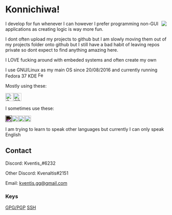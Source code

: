 
# Konnichiwa!

<img align="right" src="https://i.imgur.com/IQQnGTv.gif">

I develop for fun whenever I can however I prefer programming non-GUI applications as creating logic is way more fun.

I dont often upload my projects to github but I am slowly moving them out of my projects folder onto github but I still have a bad habit of leaving repos private so dont expect to find anything amazing here. 

I LOVE fucking around with embeded systems and often create my own

I use GNU/Linux as my main OS since 20/08/2016 and currently running Fedora 37 KDE  <img alt="Fedora" src="https://cdn.jsdelivr.net/gh/devicons/devicon/icons/fedora/fedora-original.svg" width=16px/>

Mostly using these:

 <img alt="C" src="https://cdn.jsdelivr.net/gh/devicons/devicon/icons/c/c-original.svg" width=25px /><img alt="CPP" src="https://cdn.jsdelivr.net/gh/devicons/devicon/icons/cplusplus/cplusplus-original.svg" width=25px />

I sometimes use these:

<img alt="Rust" style="filter: invert(100%);" src="https://cdn.jsdelivr.net/gh/devicons/devicon/icons/rust/rust-plain.svg" width=20px/><img alt="Golang" src="https://cdn.jsdelivr.net/gh/devicons/devicon/icons/go/go-original.svg" width=20px /><img alt="Kotlin" src="https://cdn.jsdelivr.net/gh/devicons/devicon/icons/kotlin/kotlin-original.svg" width=20px/><img alt=".NET" src="https://cdn.jsdelivr.net/gh/devicons/devicon/icons/dotnetcore/dotnetcore-original.svg" width=20px/>

I am trying to learn to speak other languages but currently I can only speak English

## Contact

Discord: Kventis_#6232

Other Discord: Kvenaltis#2151

Email: kventis.gg@gmail.com

### Keys
[GPG/PGP](https://github.com/imkventis.gpg)
[SSH](https://github.com/imkventis.keys)
